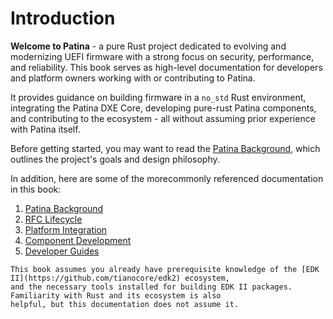 
# Introduction

**Welcome to Patina** - a pure Rust project dedicated to evolving and modernizing UEFI firmware with a strong focus on
security, performance, and reliability. This book serves as high-level documentation for developers and platform
owners working with or contributing to Patina.

It provides guidance on building firmware in a `no_std` Rust environment, integrating the Patina DXE Core, developing
pure-rust Patina components, and contributing to the ecosystem - all without assuming prior experience with
Patina itself.

Before getting started, you may want to read the [Patina Background](patina.md), which outlines the project's goals
and design philosophy.

In addition, here are some of the morecommonly referenced documentation in this book:

1. [Patina Background](patina.md)
2. [RFC Lifecycle](rfc_lifecycle.md)
3. [Platform Integration](integrate/patina_dxe_core_requirements.html)
4. [Component Development](component/getting_started.html)
5. [Developer Guides](http://localhost:3000/dev/documenting.html)

```admonish note
This book assumes you already have prerequisite knowledge of the [EDK II](https://github.com/tianocore/edk2) ecosystem,
and the necessary tools installed for building EDK II packages. Familiarity with Rust and its ecosystem is also
helpful, but this documentation does not assume it.
```
